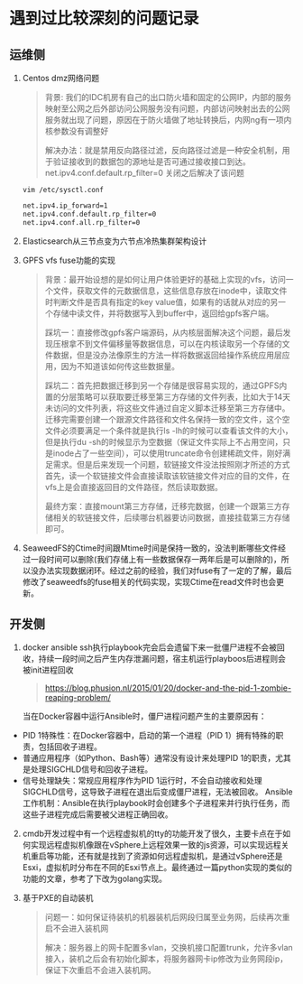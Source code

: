 # 遇到过比较深刻的问题记录


## 运维侧

1. Centos dmz网络问题
   > 背景: 我们的IDC机房有自己的出口防火墙和固定的公网IP，内部的服务映射至公网之后外部访问公网服务没有问题，内部访问映射出去的公网服务就出现了问题，原因在于防火墙做了地址转换后，内网ng有一项内核参数没有调整好
   > 
   > 解决办法：就是禁用反向路径过滤，反向路径过滤是一种安全机制，用于验证接收到的数据包的源地址是否可通过接收接口到达。net.ipv4.conf.default.rp_filter=0 关闭之后解决了该问题

    `vim /etc/sysctl.conf`
    ```bash
    net.ipv4.ip_forward=1
    net.ipv4.conf.default.rp_filter=0     
    net.ipv4.conf.all.rp_filter=0
    ```

2. Elasticsearch从三节点变为六节点冷热集群架构设计

3. GPFS vfs fuse功能的实现
   > 背景：最开始设想的是如何让用户体验更好的基础上实现的vfs，访问一个文件，获取文件的元数据信息，这些信息存放在inode中，读取文件时判断文件是否具有指定的key value值，如果有的话就从对应的另一个存储中读文件，并将数据写入到buffer中，返回给gpfs客户端。
   > 
   > 踩坑一：直接修改gpfs客户端源码，从内核层面解决这个问题，最后发现压根拿不到文件偏移量等数据信息，可以在内核读取另一个存储的文件数据，但是没办法像原生的方法一样将数据返回给操作系统应用层应用，因为不知道该如何传这些数据量。
   > 
   > 踩坑二：首先把数据迁移到另一个存储是很容易实现的，通过GPFS内置的分层策略可以获取要迁移至第三方存储的文件列表，比如大于14天未访问的文件列表，将这些文件通过自定义脚本迁移至第三方存储中。迁移完需要创建一个跟源文件路径和文件名保持一致的空文件，这个空文件必须要满足一个条件就是执行ls -lh的时候可以查看该文件的大小，但是执行du -sh的时候显示为空数据（保证文件实际上不占用空间，只是inode占了一些空间），可以使用truncate命令创建稀疏文件，刚好满足需求。但是后来发现一个问题，软链接文件没法按照刚才所述的方式首先，读一个软链接文件会直接读取该软链接文件对应的目的文件，在vfs上是会直接返回目的文件路径，然后读取数据。
   > 
   > 最终方案：直接mount第三方存储，迁移完数据，创建一个跟第三方存储相关的软链接文件，后续哪台机器要访问数据，直接挂载第三方存储即可。

4. SeaweedFS的Ctime时间跟Mtime时间是保持一致的，没法判断哪些文件经过一段时间可以删除(我们存储上有一些数据保存一两年后是可以删除的)，所以没办法实现数据闭环。经过之前的经验，我们对fuse有了一定的了解，最后修改了seaweedfs的fuse相关的代码实现，实现Ctime在read文件时也会更新。

## 开发侧

1. docker ansible ssh执行playbook完会后会遗留下来一批僵尸进程不会被回收，持续一段时间之后产生内存泄漏问题，宿主机运行playboos后进程则会被init进程回收
    > https://blog.phusion.nl/2015/01/20/docker-and-the-pid-1-zombie-reaping-problem/

    当在Docker容器中运行Ansible时，僵尸进程问题产生的主要原因有：

- PID 1特殊性：在Docker容器中，启动的第一个进程（PID 1）拥有特殊的职责，包括回收子进程。
- 普通应用程序（如Python、Bash等）通常没有设计来处理PID 1的职责，尤其是处理SIGCHLD信号和回收子进程。
- 信号处理缺失：常规应用程序作为PID 1运行时，不会自动接收和处理SIGCHLD信号，这导致子进程在退出后变成僵尸进程，无法被回收。
    Ansible工作机制：Ansible在执行playbook时会创建多个子进程来并行执行任务，而这些子进程完成后需要被父进程正确回收。

2. cmdb开发过程中有一个远程虚拟机的tty的功能开发了很久，主要卡点在于如何实现远程虚拟机像跟在vSphere上远程效果一致的js资源，可以实现远程关机重启等功能，还有就是找到了资源如何远程虚拟机，是通过vSphere还是Esxi，虚拟机时分布在不同的Esxi节点上。最终通过一篇python实现的类似的功能的文章，参考了下改为golang实现。

3. 基于PXE的自动装机
    > 问题一：如何保证待装机的机器装机后网段归属至业务网，后续再次重启不会进入装机网
    > 
    > 解决：服务器上的网卡配置多vlan，交换机接口配置trunk，允许多vlan接入，装机之后会有初始化脚本，将服务器网卡ip修改为业务网段ip，保证下次重启不会进入装机网。
    > 
